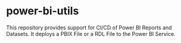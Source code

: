 # power-bi-utils
This repository provides support for CI/CD of Power BI Reports and Datasets. It deploys a PBIX File or a RDL File to the Power BI Service.
